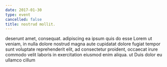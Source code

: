 ```yaml
---
date: 2017-01-30
type: event
cancelled: false
title: nostrud mollit.
---
```

deserunt amet, consequat. adipiscing ea ipsum quis do esse Lorem ut veniam, in nulla dolore nostrud magna aute cupidatat dolore fugiat tempor sunt voluptate reprehenderit elit, ad consectetur proident, occaecat irure commodo velit laboris in exercitation eiusmod enim aliqua. ut Duis dolor eu ullamco cillum